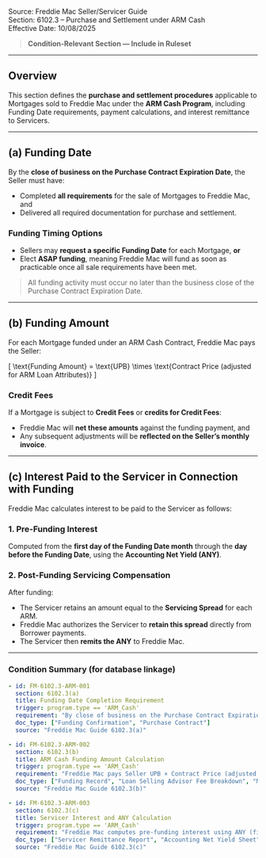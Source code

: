 Source: Freddie Mac Seller/Servicer Guide  
Section: 6102.3 – Purchase and Settlement under ARM Cash  
Effective Date: 10/08/2025  

> **Condition-Relevant Section — Include in Ruleset**

---

## Overview
This section defines the **purchase and settlement procedures** applicable to Mortgages sold to Freddie Mac under the **ARM Cash Program**, including Funding Date requirements, payment calculations, and interest remittance to Servicers.

---

## (a) Funding Date

By the **close of business on the Purchase Contract Expiration Date**, the Seller must have:
- Completed **all requirements** for the sale of Mortgages to Freddie Mac, and  
- Delivered all required documentation for purchase and settlement.

### Funding Timing Options
- Sellers may **request a specific Funding Date** for each Mortgage, **or**  
- Elect **ASAP funding**, meaning Freddie Mac will fund as soon as practicable once all sale requirements have been met.

> All funding activity must occur no later than the business close of the Purchase Contract Expiration Date.

---

## (b) Funding Amount

For each Mortgage funded under an ARM Cash Contract, Freddie Mac pays the Seller:

\[
\text{Funding Amount} = \text{UPB} \times \text{Contract Price (adjusted for ARM Loan Attributes)}
\]

### Credit Fees
If a Mortgage is subject to **Credit Fees** or **credits for Credit Fees**:
- Freddie Mac will **net these amounts** against the funding payment, and  
- Any subsequent adjustments will be **reflected on the Seller’s monthly invoice**.

---

## (c) Interest Paid to the Servicer in Connection with Funding

Freddie Mac calculates interest to be paid to the Servicer as follows:

### 1. Pre-Funding Interest
Computed from the **first day of the Funding Date month** through the **day before the Funding Date**, using the **Accounting Net Yield (ANY)**.

### 2. Post-Funding Servicing Compensation
After funding:
- The Servicer retains an amount equal to the **Servicing Spread** for each ARM.  
- Freddie Mac authorizes the Servicer to **retain this spread** directly from Borrower payments.  
- The Servicer then **remits the ANY** to Freddie Mac.

---

### Condition Summary (for database linkage)
```yaml
- id: FM-6102.3-ARM-001
  section: 6102.3(a)
  title: Funding Date Completion Requirement
  trigger: program.type == 'ARM_Cash'
  requirement: "By close of business on the Purchase Contract Expiration Date, Seller must complete all sale requirements and select either a specific Funding Date or ASAP funding."
  doc_type: ["Funding Confirmation", "Purchase Contract"]
  source: "Freddie Mac Guide 6102.3(a)"

- id: FM-6102.3-ARM-002
  section: 6102.3(b)
  title: ARM Cash Funding Amount Calculation
  trigger: program.type == 'ARM_Cash'
  requirement: "Freddie Mac pays Seller UPB × Contract Price (adjusted for ARM Loan Attributes); Credit Fees are netted; later adjustments appear on monthly invoice."
  doc_type: ["Funding Record", "Loan Selling Advisor Fee Breakdown", "Monthly Invoice"]
  source: "Freddie Mac Guide 6102.3(b)"

- id: FM-6102.3-ARM-003
  section: 6102.3(c)
  title: Servicer Interest and ANY Calculation
  trigger: program.type == 'ARM_Cash'
  requirement: "Freddie Mac computes pre-funding interest using ANY (first day of Funding Date month through day before Funding Date). Servicer retains Servicing Spread and remits ANY to Freddie Mac."
  doc_type: ["Servicer Remittance Report", "Accounting Net Yield Sheet"]
  source: "Freddie Mac Guide 6102.3(c)"
